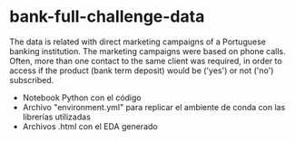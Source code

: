 # bank-full-challenge-data

The data is related with direct marketing campaigns of a Portuguese banking institution. The marketing campaigns were based on phone calls. Often, more than one contact to the same client was required, in order to access if the product (bank term deposit) would be ('yes') or not ('no') subscribed.

- Notebook Python con el código
- Archivo "environment.yml" para replicar el ambiente de conda con las librerías utilizadas
- Archivos .html con el EDA generado